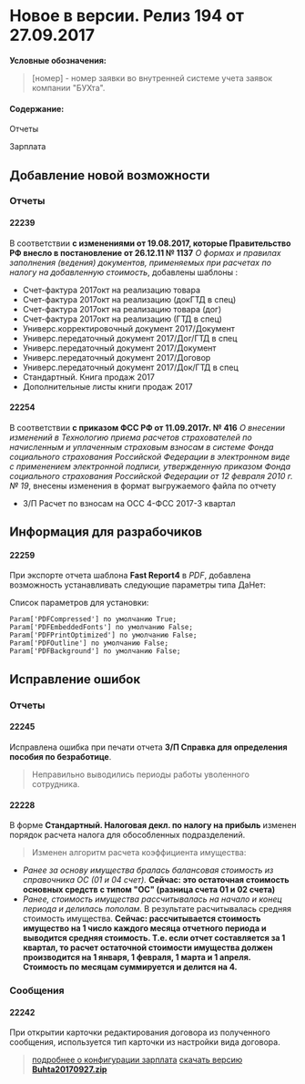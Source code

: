 ﻿
# Новое в версии. Релиз 194 от 27.09.2017

**Условные обозначения:**
 >[номер] - номер заявки во внутренней системе учета заявок компании "БУХта".

#### Содержание:

Отчеты

Зарплата

## Добавление новой возможности

### Отчеты

#### 22239
В соответствии __с изменениями от 19.08.2017, которые Правительство РФ внесло в постановление от 26.12.11 № 1137__ _О формах и правилах заполнения (ведения) документов,
применяемых при расчетах по налогу на добавленную стоимость_, добавлены шаблоны :
- Счет-фактура 2017окт на реализацию товара
- Счет-фактура 2017окт на реализацию (докГТД в спец)
- Счет-фактура 2017окт на реализацию товара (дог)
- Счет-фактура 2017окт на реализацию (ГТД в спец)
- Универс.корректировочный документ 2017/Документ
- Универс.передаточный документ 2017/Дог/ГТД в спец
- Универс.передаточный документ 2017/Документ
- Универс.передаточный документ 2017/Договор
- Универс.передаточный документ 2017/Док/ГТД в спец
- Стандартный. Книга продаж 2017
- Дополнительные листы книги продаж 2017

#### 22254
В соответствии __с приказом ФСС РФ от 11.09.2017г. № 416__ _О внесении изменений в Технологию приема расчетов страхователей по начисленным и уплаченным страховым взносам
в системе Фонда социального страхования Российской Федерации в электронном виде с применением электронной подписи, утвержденную приказом Фонда социального страхования
Российской Федерации от 12 февраля 2010 г. № 19_,
внесены изменения в формат выгружаемого файла по отчету
 - З/П Расчет по взносам на ОСС 4-ФСС 2017-3 квартал

## Информация для разрабочиков

#### 22259
При экспорте отчета шаблона __Fast Report4__ в _PDF_,  добавлена возможность устанавливать следующие параметры типа ДаНет:

Список параметров для установки:
```
Param['PDFCompressed'] по умолчанию True;
Param['PDFEmbeddedFonts'] по умолчанию False;
Param['PDFPrintOptimized'] по умолчанию False;
Param['PDFOutline'] по умолчанию False;
Param['PDFBackground'] по умолчанию False;
```

## Исправление ошибок

### Отчеты

#### 22245
Исправлена ошибка при печати отчета __З/П Справка для определения пособия по безработице__.
> Неправильно выводились периоды работы уволенного сотрудника.

#### 22228
В форме __Стандартный. Налоговая декл. по налогу на прибыль__ изменен порядок расчета налога для обособленных подразделений.
>Изменен алгоритм расчета коэффициента имущества:

- _Ранее за основу имущества бралась балансовая стоимость из справочника ОС (01 и 04 счет)._
__Сейчас: это остаточная стоимость основных средств  с типом "ОС" (разница счета 01 и 02 счета)__
- _Ранее, стоимость имущества рассчитывалась на начало и конец периода и делилась пополам._
В результате расчитывалась средняя стоимость имущества.
__Сейчас: рассчитывается стоимость имущество на 1 число каждого месяца отчетного периода и выводится средняя стоимость. Т.е. если отчет составляется за 1 квартал, то расчет остаточной стоимости имущества должен производится на 1 января, 1 февраля, 1 марта и 1 апреля. Стоимость по месяцам суммируется и делится на 4.__

### Сообщения

#### 22242
При открытии карточки редактирования договора из полученного сообщения, используется тип карточки из настройки вида договора.

> [подробнее о конфигурации зарплата](Стандартная_Зарплата.htm)
[скачать версию **Buhta20170927.zip**](Buhta20170927.zip)



